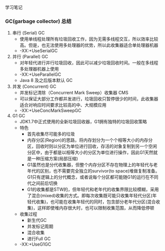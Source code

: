 学习笔记

### GC(garbage collector) 总结

1. 串行 (Serial) GC
   * 使用单线程处理所有垃圾回收工作，因为无需多线程交互，所以效率比较高。但是，也无法使用多处理器的优势，所以此收集器适合单处理器机器
   * -XX:+UseSerialGC
2. 并行 (Parallel) GC 
   * 对年轻代进行并行垃圾回收，因此可以减少垃圾回收时间。一般在多线程多处理器机器上使用
   * -XX:+UseParallelGC
   * Java 8 及之后版本默认 GC
3. 并发 (Concurrent) GC
   * 并发标记清除（Concurrent Mark Sweep）收集器 CMS
   * 可以保证大部分工作都并发进行，垃圾回收只暂停很少的时间，此收集器适合对响应时间要求比较高的中、大规模应用
   * -XX:+UseConcMarkSweepGC
4. G1 GC
   * JDK1.7中正式使用的全新垃圾回收器，G1拥有独特的垃圾回收策略
   * 特色
     * 首先收集尽可能多的垃圾
     * 内存分区(Region)的思路，将内存划分为一个个相等大小的内存分区，回收时则以分区为单位进行回收，存活的对象复制到另一个空闲分区中，由于都是以相等大小的分区为单位进行操作，因此G1天然就是一种压缩方案(局部压缩)
     * G1虽然也是分代收集器，但整个内存分区不存在物理上的年轻代与老年代的区别，也不需要完全独立的survivor(to space)堆做复制准备。G1只有逻辑上的分代概念，或者说每个分区都可能随G1的运行在不同代之间前后切换
     * G1的收集都是STW的，但年轻代和老年代的收集界限比较模糊，采用了混合(mixed)收集的方式。即每次收集既可能只收集年轻代分区(年轻代收集)，也可能在收集年轻代的同时，包含部分老年代分区(混合收集)，这样即使堆内存很大时，也可以限制收集范围，从而降低停顿
   * 收集过程
     * 新生代GC
     * 并发标记周期
     * 混合收集
     * 进行Full GC
   * -XX:+UseG1GC
